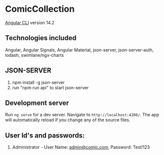 # ComicCollection

[Angular CLI](https://github.com/angular/angular-cli) version 14.2

## Technologies included

Angular, Angular Signals, Angular Material, json-server, json-server-auth, lodash, swimlane/ngx-charts

## JSON-SERVER

1. npm install -g json-server
2. run "npm run api" to start json-server

## Development server

Run `ng serve` for a dev server. Navigate to `http://localhost:4200/`. The app will automatically reload if you change any of the source files.

## User Id's and passwords:

1. Administrator - User Name: admin@comic.com, Password: Test!123
